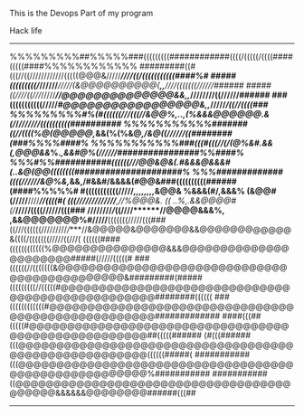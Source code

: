 This is the Devops Part of my program 

Hack life
________________________________________________________________________________
%%%%%%%%%##%%%%%###(((((((((############((((/(((((/((((####(((((####%%%%%%%%%%%%
#########((#(((//((////////////(((((@@@&/////*******/****///((/(((((((((((####%#
#####(((((((((/*//////****/////(&@@@@@@@@@@(*****,,******////(((((((//////######
#####((////((///*/////******//@@@@@@@@@@@@@@&&***,,*******////////((//////######
###(((((((((((/////*********#@@@@@@@@@@@@@@@@@&**,,***********/////*/((//((((###
%%%%%%%%%#%(#((((((///(((//&@@%,..,(%&&&@@@@@@.&(/*/*///////((((((((((##########
%%%%%%%%%%%#######((//((((%@(@@@@@,*&&(%(%&@*,/&@((//////((########(###%%%%####%
%%%%%%%%%%%###(((#(((//(/(@%&#.&&(,@@@&&*%.*,&&#@%(//////################%%####%
%%%#%%###########((((((///@@&@&(.#&&&@&&&#(..&@(@@((((((((#####################%
%%%#############((((//////&@%&,*&&,/#&&#/&&&&(#@@&###((((((((((######(####%%%%%#
#(((((((((((/////*,,,,,,,,*&@@& %&&&(#/,&&&% (&@@#(/////********////****//((((#(
(((///////*//////****,***//%@@@&*. (( ..%,.&&@@@@#(/*****///**//((((//////(((###
////////*/*((////**********//@@@@&&&%, ,&&@@@@@@@%#//****///**(((((((/////(((###
((///((((((/////////*/****//&@@@@@&@@@@@@@&&@@@@@@@@@@@@&((((/(((((((/////((///(
((((((####((((((((((((%@@@@@@@@@@@@@@@&&&@@@@@@@@@@@@@@@@@@@@@@#####(/////(((((#
###((((((//(((((((&@@@@@@@@@@@@@@@@@@@@@@@@@@@@@@@@@@@@@@@@@@@@@&#########(#####
(((((((((//(((((#@@@@@@@@@@@@@@@@@@@@@@@@@@@@@@@@@@@@@@@@@@@@@@@@@########((((((
###((((((((((((#@@@@@@@@@@@@@@@@@@@@@@@@@@@@@@@@@@@@@@@@@@@@@@@@@@@#############
####(((##(((((#@@@@@@@@@@@@@@@@@@@@@@@@@@@@@@@@@@@@@@@@@@@@@@@@@@@@##(((((######
(#(((######(((@@@@@@@@@@@@@@@@@@@@@@@@@@@@@@@@@@@@@@@@@@@@@@@@@@@@@@((((((#####(
###########(((@@@@@@@@@@@@@@@@@@@@@@@@@@@@@@@@@@@@@@@@@@@@@@@@@@@@@@%###########
###########((@@@@@@@@@@@@@@@@@@@@@@@@@@@@@@@@@@@@@@@@@@&&&&&&@@@@@@@@######(((##
________________________________________________________________________________
